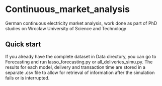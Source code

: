# Continuous_market_analysis
German continuous electricity market analysis, work done as part of PhD studies on Wroclaw University of Science and Technology

## Quick start
If you already have the complete dataset in Data directory, you can go to Forecasting and run lasso_forecasting.py or all_deliveries_simu.py.
The results for each model, delivery and transaction time are stored in a separate .csv file to allow for retrieval of information after the simulation fails or is interrupted.
